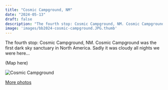 ```yaml
---
title: "Cosmic Campground, NM"
date: "2024-05-13"
draft: false
description: "The fourth stop: Cosmic Campground, NM. Cosmic Campground was the first dark sky sanctuary in North America. Sadly it was cloudy all nights we were here..."
image: 'images/bb2024-cosmic-campground.JPG.thumb'
---
```


The fourth stop: Cosmic Campground, NM. Cosmic Campground was the first dark sky sanctuary in North America. Sadly it was cloudy all nights we were here...

(Map here)

![Cosmic Campground](/images/bb2024-cosmic-campground.JPG)

[More photos](https://photos.app.goo.gl/sfaC9T3z7f5iTNtv6)
